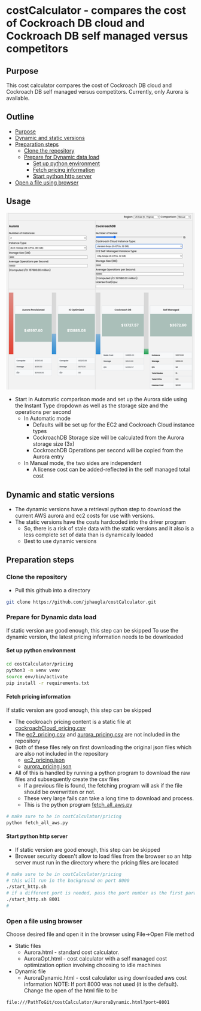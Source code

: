 # costCalculator - compares the cost of Cockroach DB cloud and Cockroach DB self managed versus competitors
## Purpose
This cost calculator compares the cost of Cockroach DB cloud and Cockroach DB self managed versus competitors.  Currently, only Aurora is available.
## Outline
- [Purpose](#purpose)
- [Dynamic and static versions](#dynamic-and-static-versions)
- [Preparation steps](#preparation-steps)
  - [Clone the repository](#clone-the-repository)
  - [Prepare for Dynamic data load](#prepare-for-dynamic-data-load)
    - [Set up python environment](#set-up-python-environment)
    - [Fetch pricing information](#fetch-pricing-information)
    - [Start python http server](#start-python-http-server)
- [Open a file using browser](#open-a-file-using-browser)
## Usage
![](resources/CostCalculator.png)
* Start in Automatic comparison mode and set up the Aurora side using the Instant Type dropdown as well as the storage size and the operations per second
  * In Automatic mode
    * Defaults will be set up for the EC2 and Cockroach Cloud instance types
    * CockroachDB Storage size will be calculated from the Aurora storage size (3x)
    * CockroachDB Operations per second will be copied from the Aurora entry
  * In Manual mode, the two sides are independent
    * A license cost can be added-reflected in the self managed total cost
## Dynamic and static versions
* The dynamic versions have a retrieval python step to download the current AWS aurora and ec2 costs for use with versions.
* The static versions have the costs hardcoded into the driver program
  * So, there is a risk of stale data with the static versions and it also is a less complete set of data than is dynamically loaded
  * Best to use dynamic versions

## Preparation steps
### Clone the repository
* Pull this github into a directory
```bash
git clone https://github.com/jphaugla/costCalculator.git
```
### Prepare for Dynamic data load
If static version are good enough, this step can be skipped
To use the dynamic version, the latest pricing information needs to be downloaded
#### Set up python environment
```bash
cd costCalculator/pricing
python3 -m venv venv
source env/bin/activate
pip install -r requirements.txt
```
#### Fetch pricing information
If static version are good enough, this step can be skipped
* The cockroach pricing content is a static file at [cockroachCloud_pricing.csv](pricing/cockroachCloud_pricing.csv)
* The [ec2_pricing.csv](pricing/ec2_pricing.csv) and [aurora_pricing.csv](pricing/aurora_pricing.csv) are not included in the repository
* Both of these files rely on first downloading the original json files which are also not included in the repository
  * [ec2_pricing.json](pricing/ec2_pricing_raw.json)
  * [aurora_pricing.json](pricing/aurora_pricing_raw.json) 
* All of this is handled by running a python program to download the raw files and subsequently create the csv files
  * If a previous file is found, the fetching program will ask if the file should be overwritten or not.  
  * These  very large fails can take a long time to download and process.
  * This is the python program [fetch_all_aws.py](pricing/fetch_all_aws.py)
```bash
# make sure to be in costCalculator/pricing
python fetch_all_aws.py
  ```
#### Start python http server
* If static version are good enough, this step can be skipped
* Browser security doesn't allow to load files from the browser so an http server must run in the directory where the pricing files are located
```bash
# make sure to be in costCalculator/pricing
# this will run in the background on port 8000
./start_http.sh
# if a different port is needed, pass the port number as the first parameter to the start_http.sh script
./start_http.sh 8001
# 
  ```
### Open a file using browser
Choose desired file and open it in the browser using File->Open File method
* Static files
  * Aurora.html - standard cost calculator. 
  * AuroraOpt.html - cost calculator with a self managed cost optimization option involving choosing to idle machines
* Dynamic file
  * AuroraDynamic.html - cost calculator using downloaded aws cost information
NOTE:  If port 8000 was not used (it is the default).  Change the open of the html file to be
```bash
file:///PathToGit/costCalculator/AuroraDynamic.html?port=8001
```
